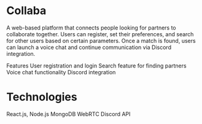 # Collaba

A web-based platform that connects people looking for partners to collaborate together. Users can register, set their preferences, and search for other users based on certain parameters. Once a match is found, users can launch a voice chat and continue communication via Discord integration.

Features
User registration and login
Search feature for finding partners
Voice chat functionality
Discord integration

# Technologies
React.js, Node.js
MongoDB
WebRTC
Discord API
